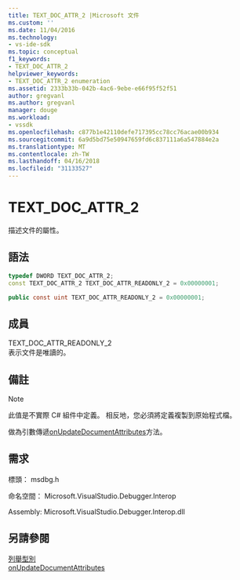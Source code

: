 ```yaml
---
title: TEXT_DOC_ATTR_2 |Microsoft 文件
ms.custom: ''
ms.date: 11/04/2016
ms.technology:
- vs-ide-sdk
ms.topic: conceptual
f1_keywords:
- TEXT_DOC_ATTR_2
helpviewer_keywords:
- TEXT_DOC_ATTR_2 enumeration
ms.assetid: 2333b33b-042b-4ac6-9ebe-e66f95f52f51
author: gregvanl
ms.author: gregvanl
manager: douge
ms.workload:
- vssdk
ms.openlocfilehash: c877b1e42110defe717395cc78cc76acae00b934
ms.sourcegitcommit: 6a9d5bd75e50947659fd6c837111a6a547884e2a
ms.translationtype: MT
ms.contentlocale: zh-TW
ms.lasthandoff: 04/16/2018
ms.locfileid: "31133527"
---
```

# <a name="textdocattr2"></a>TEXT_DOC_ATTR_2
描述文件的屬性。  
  
## <a name="syntax"></a>語法  
  
```cpp  
typedef DWORD TEXT_DOC_ATTR_2;  
const TEXT_DOC_ATTR_2 TEXT_DOC_ATTR_READONLY_2 = 0x00000001;  
```  
  
```csharp  
public const uint TEXT_DOC_ATTR_READONLY_2 = 0x00000001;  
```  
  
## <a name="members"></a>成員  
 TEXT_DOC_ATTR_READONLY_2  
 表示文件是唯讀的。  
  
## <a name="remarks"></a>備註  
  
> [!NOTE]
>  此值是不實際 C# 組件中定義。 相反地，您必須將定義複製到原始程式檔。  
  
 做為引數傳遞[onUpdateDocumentAttributes](../../../extensibility/debugger/reference/idebugdocumenttextevents2-onupdatedocumentattributes.md)方法。  
  
## <a name="requirements"></a>需求  
 標頭： msdbg.h  
  
 命名空間： Microsoft.VisualStudio.Debugger.Interop  
  
 Assembly: Microsoft.VisualStudio.Debugger.Interop.dll  
  
## <a name="see-also"></a>另請參閱  
 [列舉型別](../../../extensibility/debugger/reference/enumerations-visual-studio-debugging.md)   
 [onUpdateDocumentAttributes](../../../extensibility/debugger/reference/idebugdocumenttextevents2-onupdatedocumentattributes.md)